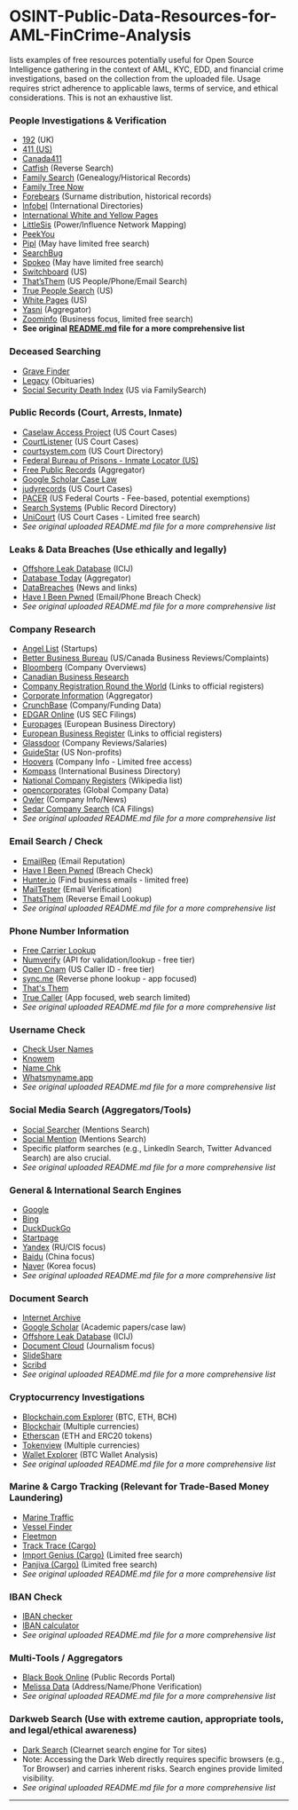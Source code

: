 # OSINT-Public-Data-Resources-for-AML-FinCrime-Analysis
lists examples of free resources potentially useful for Open Source Intelligence gathering in the context of AML, KYC, EDD, and financial crime investigations, based on the collection from the uploaded file. Usage requires strict adherence to applicable laws, terms of service, and ethical considerations. This is not an exhaustive list.
### People Investigations & Verification
-   [192](http://www.192.com/) (UK)
-   [411 (US)](http://www.411.com/)
-   [Canada411](http://www.canada411.ca/)
-   [Catfish](https://socialcatfish.com) (Reverse Search)
-   [Family Search](https://familysearch.org/) (Genealogy/Historical Records)
-   [Family Tree Now](http://www.familytreenow.com/search)
-   [Forebears](http://forebears.io/) (Surname distribution, historical records)
-   [Infobel](http://www.infobel.com/en/world) (International Directories)
-   [International White and Yellow Pages](http://www.wayp.com/)
-   [LittleSis](https://littlesis.org/) (Power/Influence Network Mapping)
-   [PeekYou](http://www.peekyou.com/)
-   [Pipl](https://pipl.com/) (May have limited free search)
-   [SearchBug](https://www.searchbug.com)
-   [Spokeo](http://www.spokeo.com/) (May have limited free search)
-   [Switchboard](http://www.switchboard.com/) (US)
-   [That’sThem](https://thatsthem.com/) (US People/Phone/Email Search)
-   [True People Search](https://www.truepeoplesearch.com/) (US)
-   [White Pages](http://www.whitepages.com/) (US)
-   [Yasni](http.yasni.com/) (Aggregator)
-   [Zoominfo](http://www.zoominfo.com/) (Business focus, limited free search)
-   **See original [README.md](https://github.com/Ph055a/OSINT_Collection) file for a more comprehensive list**

### Deceased Searching
-   [Grave Finder](https://www.findagrave.com/index.html)
-   [Legacy](http://www.legacy.com/) (Obituaries)
-   [Social Security Death Index](https://www.familysearch.org/search/collection/1202535) (US via FamilySearch)

### Public Records (Court, Arrests, Inmate)
-   [Caselaw Access Project](https://case.law/) (US Court Cases)
-   [CourtListener](https://courtlistener.com/) (US Court Cases)
-   [courtsystem.com](http://www.courtsystem.org/) (US Court Directory)
-   [Federal Bureau of Prisons - Inmate Locator (US)](http://www.bop.gov/inmateloc)
-   [Free Public Records](http://publicrecords.onlinesearches.com) (Aggregator)
-   [Google Scholar Case Law](https://scholar.google.com/)
-   [judyrecords](https://www.judyrecords.com/) (US Court Cases)
-   [PACER](https://pacer.uscourts.gov/) (US Federal Courts - Fee-based, potential exemptions)
-   [Search Systems](http://publicrecords.searchsystems.net) (Public Record Directory)
-   [UniCourt](https://unicourt.com/) (US Court Cases - Limited free search)
-   *See original uploaded README.md file for a more comprehensive list*

### Leaks & Data Breaches (Use ethically and legally)
-   [Offshore Leak Database](https://offshoreleaks.icij.org/) (ICIJ)
-   [Database Today](https://www.databases.today) (Aggregator)
-   [DataBreaches](https://www.databreaches.net/) (News and links)
-   [Have I Been Pwned](https://haveibeenpwned.com/) (Email/Phone Breach Check)
-   *See original uploaded README.md file for a more comprehensive list*

### Company Research
-   [Angel List](https://angel.co) (Startups)
-   [Better Business Bureau](http://www.bbb.org/) (US/Canada Business Reviews/Complaints)
-   [Bloomberg](http://www.bloomberg.com/research/company/overview/overview.asp) (Company Overviews)
-   [Canadian Business Research](https://www.canada.ca/en/services/business/research.html)
-   [Company Registration Round the World](http://www.commercial-register.sg.ch/home/worldwide.html) (Links to official registers)
-   [Corporate Information](http://www.corporateinformation.com/) (Aggregator)
-   [CrunchBase](https://www.crunchbase.com/) (Company/Funding Data)
-   [EDGAR Online](http://www.edgar-online.com/) (US SEC Filings)
-   [Europages](http://www.europages.co.uk/) (European Business Directory)
-   [European Business Register](http://www.ebr.org/) (Links to official registers)
-   [Glassdoor](https://www.glassdoor.com/) (Company Reviews/Salaries)
-   [GuideStar](http://www.guidestar.org/) (US Non-profits)
-   [Hoovers](http://www.hoovers.com/) (Company Info - Limited free access)
-   [Kompass](https://us.kompass.com/) (International Business Directory)
-   [National Company Registers](https://en.wikipedia.org/wiki/List_of_company_registers) (Wikipedia list)
-   [opencorporates](https://opencorporates.com/) (Global Company Data)
-   [Owler](https://www.owler.com/) (Company Info/News)
-   [Sedar Company Search](https://www.sedar.com/search/search_en.htm) (CA Filings)
-   *See original uploaded README.md file for a more comprehensive list*

### Email Search / Check
-   [EmailRep](https://emailrep.io/) (Email Reputation)
-   [Have I Been Pwned](https://haveibeenpwned.com/) (Breach Check)
-   [Hunter.io](https://hunter.io/) (Find business emails - limited free)
-   [MailTester](http://mailtester.com/testmail.php) (Email Verification)
-   [ThatsThem](https://thatsthem.com/reverse-email-lookup) (Reverse Email Lookup)
-   *See original uploaded README.md file for a more comprehensive list*

### Phone Number Information
-   [Free Carrier Lookup](http://freecarrierlookup.com/)
-   [Numverify](https://numverify.com/) (API for validation/lookup - free tier)
-   [Open Cnam](https://www.opencnam.com/) (US Caller ID - free tier)
-   [sync.me](https://sync.me/) (Reverse phone lookup - app focused)
-   [That's Them](http://thatsthem.com/reverse-phone-lookup)
-   [True Caller](https://www.truecaller.com/) (App focused, web search limited)
-   *See original uploaded README.md file for a more comprehensive list*

### Username Check
-   [Check User Names](http://www.checkusernames.com/)
-   [Knowem](http://www.knowem.com/)
-   [Name Chk](http://www.namechk.com/)
-   [Whatsmyname.app](https://www.whatsmyname.app/)
-   *See original uploaded README.md file for a more comprehensive list*

### Social Media Search (Aggregators/Tools)
-   [Social Searcher](https://www.social-searcher.com/) (Mentions Search)
-   [Social Mention](http://socialmention.com/) (Mentions Search)
-   Specific platform searches (e.g., LinkedIn Search, Twitter Advanced Search) are also crucial.
-   *See original uploaded README.md file for a more comprehensive list*

### General & International Search Engines
-   [Google](http://www.google.com/)
-   [Bing](http://www.bing.com/)
-   [DuckDuckGo](https://duckduckgo.com/)
-   [Startpage](https://www.startpage.com)
-   [Yandex](http://www.yandex.com/) (RU/CIS focus)
-   [Baidu](http://www.baidu.com/) (China focus)
-   [Naver](http://www.naver.com/) (Korea focus)
-   *See original uploaded README.md file for a more comprehensive list*

### Document Search
-   [Internet Archive](https://archive.org/)
-   [Google Scholar](https://scholar.google.com/) (Academic papers/case law)
-   [Offshore Leak Database](https://offshoreleaks.icij.org/) (ICIJ)
-   [Document Cloud](https://www.documentcloud.org) (Journalism focus)
-   [SlideShare](http://www.slideshare.net/)
-   [Scribd](http://www.scribd.com/)
-   *See original uploaded README.md file for a more comprehensive list*

### Cryptocurrency Investigations
-   [Blockchain.com Explorer](https://www.blockchain.com/explorer) (BTC, ETH, BCH)
-   [Blockchair](https://blockchair.com/) (Multiple currencies)
-   [Etherscan](https://etherscan.io/) (ETH and ERC20 tokens)
-   [Tokenview](https://tokenview.com/) (Multiple currencies)
-   [Wallet Explorer](https://www.walletexplorer.com) (BTC Wallet Analysis)
-   *See original uploaded README.md file for a more comprehensive list*

### Marine & Cargo Tracking (Relevant for Trade-Based Money Laundering)
-   [Marine Traffic](http://www.marinetraffic.com)
-   [Vessel Finder](https://www.vesselfinder.com)
-   [Fleetmon](https://www.fleetmon.com)
-   [Track Trace (Cargo)](http://www.track-trace.com/container)
-   [Import Genius (Cargo)](http://importgenius.com/) (Limited free search)
-   [Panjiva (Cargo)](https://panjiva.com/search) (Limited free search)
-   *See original uploaded README.md file for a more comprehensive list*

### IBAN Check
-   [IBAN checker](https://www.iban.com/)
-   [IBAN calculator](http://www.ibancalculator.com/iban_validieren.html)
-   *See original uploaded README.md file for a more comprehensive list*

### Multi-Tools / Aggregators
-   [Black Book Online](http://www.blackbookonline.info) (Public Records Portal)
-   [Melissa Data](http://www.melissadata.com/lookups/index.htm) (Address/Name/Phone Verification)
-   *See original uploaded README.md file for a more comprehensive list*

### Darkweb Search (Use with extreme caution, appropriate tools, and legal/ethical awareness)
-   [Dark Search](https://darksearch.io/) (Clearnet search engine for Tor sites)
-   Note: Accessing the Dark Web directly requires specific browsers (e.g., Tor Browser) and carries inherent risks. Search engines provide limited visibility.
-   *See original uploaded README.md file for a more comprehensive list*

--- 
